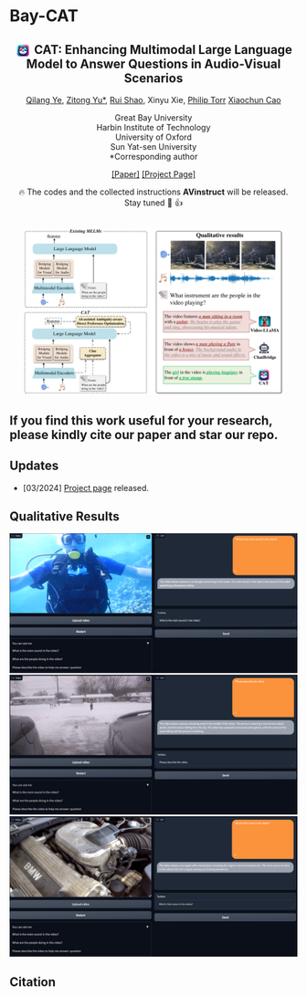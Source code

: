 # Bay-CAT
<div align="center">

<!-- <h1>JiuTian (九天) </h1> -->
<h2 class="papername"> <img src="./assets/logo.png" style="vertical-align: middle; height: 1em; padding: 0 0.2em;"> CAT: Enhancing Multimodal Large Language Model to Answer Questions in Audio-Visual Scenarios </h2>
<div>
<div>
    <a href="https://scholar.google.com/citations?user=1joiJpUAAAAJ" target="_blank">Qilang Ye</a>,
    <a href="https://zitongyu.github.io/" target="_blank">Zitong Yu*</a>,
    <a href="https://rshaojimmy.github.io/" target="_blank">Rui Shao</a>,
    Xinyu Xie,
    <a href="https://scholar.google.com/citations?user=kPxa2w0AAAAJ" target="_blank">Philip Torr</a>
    <a href="https://scholar.google.com/citations?user=PDgp6OkAAAAJ" target="_blank">Xiaochun Cao</a>
</div>

Great Bay University<br>
Harbin Institute of Technology<br>
University of Oxford<br>
Sun Yat-sen University<br>
*Corresponding author

[[Paper]]() [[Project Page]](https://github.com/rikeilong/Bay-CAT)

:fire: The codes and the collected instructions <b>AVinstruct</b> will be released. Stay tuned :beers: :+1: 

</div>
<br>
  
<img src='assets/Introduction.pdf' width='90%'>

</div>

## If you find this work useful for your research, please kindly cite our paper and star our repo.

## Updates
- [03/2024] [Project page](https://github.com/rikeilong/Bay-CAT) released.

## Qualitative Results

![Qualitative Comparison](assets/app-visual-1.png)
![Qualitative Comparison](assets/app-visual-2.png)
![Qualitative Comparison](assets/app-visual-3.png)

## Citation
